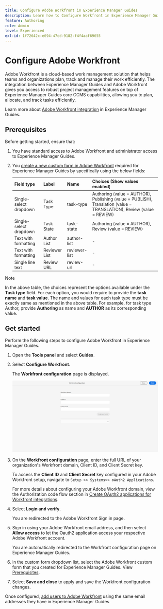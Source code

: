```yaml
---
title: Configure Adobe Workfront in Experience Manager Guides
description: Learn how to Configure Workfront in Experience Manager Guides
feature: Authoring
role: Admin
level: Experienced
exl-id: 1f72642c-e694-47cd-9182-f4f4aaf69655
---
```

# Configure Adobe Workfront

Adobe Workfront is a cloud-based work management solution that helps teams and organizations plan, track and manage their work efficiently. The integration between Experience Manager Guides and Adobe Workfront gives you access to robust project management features on top of Experience Manager Guides core CCMS capabilities, allowing you to plan, allocate, and track tasks efficiently.  

Learn more about [Adobe Workfront integration](../user-guide/workfront-integration.md) in Experience Manager Guides.

## Prerequisites 

Before getting started, ensure that: 

1. You have standard access to Adobe Workfront and administrator access to Experience Manager Guides.
2. You [create a new custom form in Adobe Workfront](https://experienceleague.adobe.com/en/docs/workfront/using/administration-and-setup/customize/custom-forms/design-a-form/design-a-form) required for Experience Manager Guides by specifically using the below fields: 

    | Field type | Label| Name | Choices (Show values enabled) |
    |------------|------|------|-------------------------------|
    |Single-select dropdown | Task Type | task-type | Authoring (value = AUTHOR), Publishing (value = PUBLISH), Translation (value = TRANSLATION), Review (value = REVIEW) | 
    |Single-select dropdown | Task State | task-state  | Authoring (value = AUTHOR), Review (value = REVIEW)| 
    |Text with formatting|Author List   | author-list  |  - | 
    |Text with formatting|Reviewer List   | reviewer-list  | -  |
    |Single line text| Review URL   | review-url  | - |

>[!NOTE]
>
> In the above table, the choices represent the options available under the **Task type** field. For each option, you would require to provide the **task name** and **task value**. The name and values for each task type must be exactly same as mentioned in the above table. For example, for task type Author, provide **Authoring** as name and **AUTHOR** as its corresponding value.  

## Get started 

Perform the following steps to configure Adobe Workfront in Experience Manager Guides. 

1. Open the **Tools panel** and select **Guides**.  
2. Select **Configure Workfront**. 

   The **Workfront configuration** page is displayed.

   ![](assets/configure-workfront-page.png) 
     
3. On the **Workfront configuration** page, enter the full URL of your organization's Workfront domain, Client ID, and Client Secret key.  
   
   To access the **Client ID** and **Client Secret** key configured in your Adobe Workfront setup, navigate to `Setup >> Systems>> oAuth2 Applications`. 

    For more details about configuring your Adobe Workfront domain, view the Authorization code flow section in [Create OAuth2 applications for Workfront integrations](https://experienceleague.adobe.com/en/docs/workfront/using/administration-and-setup/configure-integrations/create-oauth-application#create-an-oauth2-application-using-user-credentials-authorization-code-flow).

4. Select **Login and verify**. 

   You are redirected to the Adobe Workfront Sign in page.
5. Sign in using your Adobe Workfront email address, and then select **Allow access** to let the Oauth2 application access your respective Adobe Workfront account.

   You are automatically redirected to the Workfront configuration page on Experience Manager Guides. 

6. In the custom form dropdown list, select the Adobe Workfront custom form that you created for Experience Manager Guides. View [Prerequisites](#prerequisites).
7. Select **Save and close** to apply and save the Workfront configuration changes.  

Once configured, [add users to Adobe Workfront](https://experienceleague.adobe.com/en/docs/workfront/using/administration-and-setup/add-users/create-manage-users/add-users) using the same email addresses they have in Experience Manager Guides.
